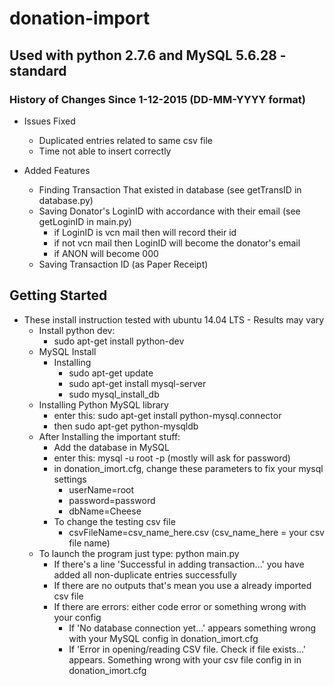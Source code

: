 # donation-import

## Used with python 2.7.6 and MySQL 5.6.28 - standard

### History of Changes Since 1-12-2015 (DD-MM-YYYY format)
- Issues Fixed
  - Duplicated entries related to same csv file
  - Time not able to insert correctly

- Added Features
  - Finding Transaction That existed in database (see getTransID in database.py)
  - Saving Donator's LoginID with accordance with their email (see getLoginID in main.py)
    - if LoginID is vcn mail then will record their id
    - if not vcn mail then LoginID will become the donator's email
    - if ANON will become 000
  - Saving Transaction ID (as Paper Receipt)
## Getting Started
- These install instruction tested with ubuntu 14.04 LTS - Results may vary
  - Install python dev:
    - sudo apt-get install python-dev
  - MySQL Install
    - Installing
      - sudo apt-get update
      - sudo apt-get install mysql-server
      - sudo mysql_install_db
  - Installing Python MySQL library
      - enter this: sudo apt-get install python-mysql.connector
      - then sudo apt-get python-mysqldb
  - After Installing the important stuff:
    - Add the database in MySQL
    - enter this: mysql -u root -p (mostly will ask for password)
    - in donation_imort.cfg, change these parameters to fix your mysql settings
      - userName=root
      - password=password
      - dbName=Cheese
    - To change the testing csv file
      - csvFileName=csv_name_here.csv (csv_name_here = your csv file name)
  - To launch the program just type: python main.py
    - If there's a line 'Successful in adding transaction...' you have added all non-duplicate entries successfully
    - If there are no outputs that's mean you use a already imported csv file
    - If there are errors: either code error or something wrong with your config
      - If 'No database connection yet...' appears something wrong with your MySQL config in donation_imort.cfg
      - If 'Error in opening/reading CSV file. Check if file exists...' appears. Something wrong with your csv file config in  in donation_imort.cfg
